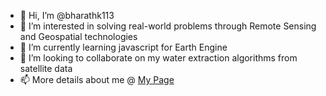 - 👋 Hi, I’m @bharathk113
- 👀 I’m interested in solving real-world problems through Remote Sensing and Geospatial technologies
- 🌱 I’m currently learning javascript for Earth Engine
- 💞️ I’m looking to collaborate on my water extraction algorithms from satellite data
- 📫 More details about me @ <a href="https://bharathk113.github.io" target="_blank">My Page</a>
